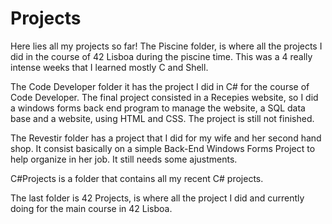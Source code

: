 # Projects
Here lies all my projects so far!
The Piscine folder, is where all the projects I did in the course of 42 Lisboa during the piscine time. This was a 4 really intense weeks that I learned mostly C and Shell.

The Code Developer folder it has the project I did in C# for the course of Code Developer. The final project consisted in a Recepies website, so I did a windows forms back end program to manage the website, a SQL data base and a website, using HTML and CSS. The project is still not finished. 

The Revestir folder has a project that I did for my wife and her second hand shop. It consist basically on a simple Back-End Windows Forms Project to help organize in her job. It still needs some ajustments.

C#Projects is a folder that contains all my recent C# projects.

The last folder is 42 Projects, is where all the project I did and currently doing for the main course in 42 Lisboa. 
